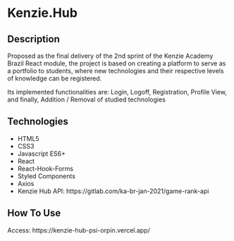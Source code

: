 <h1>Kenzie.Hub</h1>
<h2>Description</h2>
<p>Proposed as the final delivery of the 2nd sprint of the Kenzie Academy Brazil React module, the project is based on creating a platform to serve as a portfolio to students, where new technologies and their respective levels of knowledge can be registered.</p>
<p>Its implemented functionalities are: Login, Logoff, Registration, Profile View, and finally, Addition / Removal of studied technologies</p>
<h2>Technologies</h2>
<ul>
    <li>HTML5</li>
    <li>CSS3</li>
    <li>Javascript ES6+</li>
    <li>React</li>
    <li>React-Hook-Forms</li>
    <li>Styled Components</li>
    <li>Axios</li>
    <li>Kenzie Hub API: https://gitlab.com/ka-br-jan-2021/game-rank-api</li>
</ul>
<h2>How To Use</h2>
<p>Access: https://kenzie-hub-psi-orpin.vercel.app/</p>
